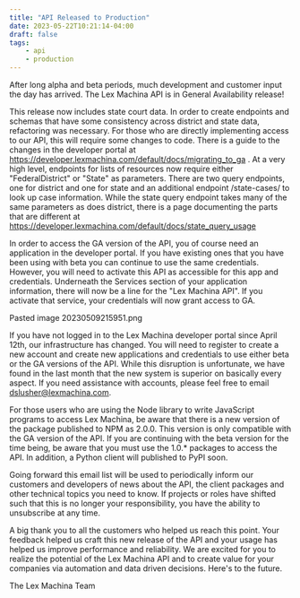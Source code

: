 ```yaml
---
title: "API Released to Production"
date: 2023-05-22T10:21:14-04:00
draft: false
tags: 
    - api
    - production
---
```


After long alpha and beta periods, much development and customer input the day has arrived. The Lex Machina API is in General Availability release!

This release now includes state court data. In order to create endpoints and schemas that have some consistency across district and state data, refactoring was necessary. For those who are directly implementing access to our API, this will require some changes to code. There is a guide to the changes in the developer portal at https://developer.lexmachina.com/default/docs/migrating_to_ga . At a very high level, endpoints for lists of resources now require either "FederalDistrict" or "State" as parameters. There are two query endpoints, one for district and one for state and an additional endpoint /state-cases/ to look up case information. While the state query endpoint takes many of the same parameters as does district, there is a page documenting the parts that are different at https://developer.lexmachina.com/default/docs/state_query_usage

In order to access the GA version of the API, you of course need an application in the developer portal. If you have existing ones that you have been using with beta you can continue to use the same credentials. However, you will need to activate this API as accessible for this app and credentials. Underneath the Services section of your application information, there will now be a line for the "Lex Machina API". If you activate that service, your credentials will now grant access to GA.

Pasted image 20230509215951.png

If you have not logged in to the Lex Machina developer portal since April 12th, our infrastructure has changed. You will need to register to create a new account and create new applications and credentials to use either beta or the GA versions of the API. While this disruption is unfortunate, we have found in the last month that the new system is superior on basically every aspect. If you need assistance with accounts, please feel free to email dslusher@lexmachina.com.

For those users who are using the Node library to write JavaScript programs to access Lex Machina, be aware that there is a new version of the package published to NPM as 2.0.0. This version is only compatible with the GA version of the API. If you are continuing with the beta version for the time being, be aware that you must use the 1.0.* packages to access the API. In addition, a Python client will published to PyPI soon.

Going forward this email list will be used to periodically inform our customers and developers of news about the API, the client packages and other technical topics you need to know. If projects or roles have shifted such that this is no longer your responsibility, you have the ability to unsubscribe at any time.

A big thank you to all the customers who helped us reach this point. Your feedback helped us craft this new release of the API and your usage has helped us improve performance and reliability. We are excited for you to realize the potential of the Lex Machina API and to create value for your companies via automation and data driven decisions. Here's to the future.

The Lex Machina Team